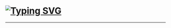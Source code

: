 # [![Typing SVG](https://readme-typing-svg.demolab.com?font=Robot&weight=900&size=30&duration=4500&pause=1000&color=FF0000&vCenter=true&width=435&lines=Vladimir+Lisicyn;Python+Developer)](https://git.io/typing-svg)
---


<!--
**REZUCE/REZUCE** is a ✨ _special_ ✨ repository because its `README.md` (this file) appears on your GitHub profile.

Here are some ideas to get you started:

- 🔭 I’m currently working on ...
- 🌱 I’m currently learning ...
- 👯 I’m looking to collaborate on ...
- 🤔 I’m looking for help with ...
- 💬 Ask me about ...
- 📫 How to reach me: ...
- 😄 Pronouns: ...
- ⚡ Fun fact: ...
-->
